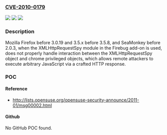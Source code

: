 ### [CVE-2010-0179](https://cve.mitre.org/cgi-bin/cvename.cgi?name=CVE-2010-0179)
![](https://img.shields.io/static/v1?label=Product&message=n%2Fa&color=blue)
![](https://img.shields.io/static/v1?label=Version&message=n%2Fa&color=blue)
![](https://img.shields.io/static/v1?label=Vulnerability&message=n%2Fa&color=brighgreen)

### Description

Mozilla Firefox before 3.0.19 and 3.5.x before 3.5.8, and SeaMonkey before 2.0.3, when the XMLHttpRequestSpy module in the Firebug add-on is used, does not properly handle interaction between the XMLHttpRequestSpy object and chrome privileged objects, which allows remote attackers to execute arbitrary JavaScript via a crafted HTTP response.

### POC

#### Reference
- http://lists.opensuse.org/opensuse-security-announce/2011-01/msg00002.html

#### Github
No GitHub POC found.

